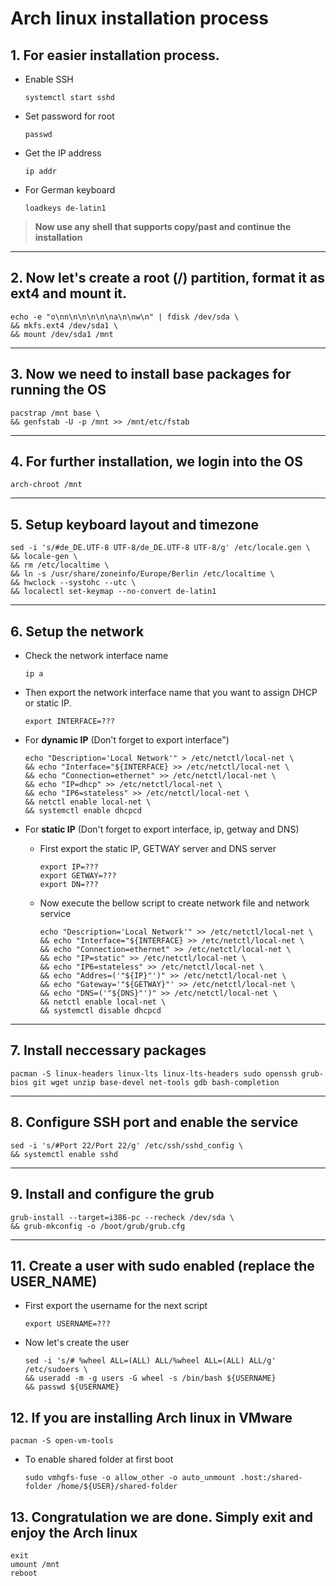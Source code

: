 # Arch linux installation process

## 1. For easier installation process. 
  - Enable SSH
    ```
    systemctl start sshd
    ```
  - Set password for root
    ```
    passwd
    ```
  - Get the IP address
    ```
    ip addr
    ```
  - For German keyboard
    ```
    loadkeys de-latin1
    ```
> **Now use any shell that supports copy/past and continue the installation**

---

## 2. Now let's create a root (/) partition, format it as ext4 and mount it.
```
echo -e "o\nn\n\n\n\n\na\n\nw\n" | fdisk /dev/sda \
&& mkfs.ext4 /dev/sda1 \
&& mount /dev/sda1 /mnt
```
---

## 3. Now we need to install base packages for running the OS
```
pacstrap /mnt base \
&& genfstab -U -p /mnt >> /mnt/etc/fstab
```
---

## 4. For further installation, we login into the OS
```
arch-chroot /mnt
```
---

## 5. Setup keyboard layout and timezone
```
sed -i 's/#de_DE.UTF-8 UTF-8/de_DE.UTF-8 UTF-8/g' /etc/locale.gen \
&& locale-gen \
&& rm /etc/localtime \
&& ln -s /usr/share/zoneinfo/Europe/Berlin /etc/localtime \
&& hwclock --systohc --utc \
&& localectl set-keymap --no-convert de-latin1
```

---

## 6. Setup the network
  - Check the network interface name 
    ```
    ip a
    ```
  - Then export the network interface name that you want to assign DHCP or static IP.
    ```
    export INTERFACE=???
    ```

  - For **dynamic IP** (Don't forget to export interface")
    ```
    echo "Description='Local Network'" > /etc/netctl/local-net \
    && echo "Interface="${INTERFACE} >> /etc/netctl/local-net \
    && echo "Connection=ethernet" >> /etc/netctl/local-net \
    && echo "IP=dhcp" >> /etc/netctl/local-net \
    && echo "IP6=stateless" >> /etc/netctl/local-net \
    && netctl enable local-net \
    && systemctl enable dhcpcd
    ```
  - For **static IP** (Don't forget to export interface, ip, getway and DNS)
    - First export the static IP, GETWAY server and DNS server
      ```
      export IP=???
      export GETWAY=???
      export DN=???
      ```
    - Now execute the bellow script to create network file and network service 
      ```
      echo "Description='Local Network'" >> /etc/netctl/local-net \
      && echo "Interface="${INTERFACE} >> /etc/netctl/local-net \
      && echo "Connection=ethernet" >> /etc/netctl/local-net \
      && echo "IP=static" >> /etc/netctl/local-net \
      && echo "IP6=stateless" >> /etc/netctl/local-net \
      && echo "Addres=('"${IP}"')" >> /etc/netctl/local-net \
      && echo "Gateway='"${GETWAY}"' >> /etc/netctl/local-net \
      && echo "DNS=('"${DNS}"')" >> /etc/netctl/local-net \
      && netctl enable local-net \
      && systemctl disable dhcpcd
      ```

---

## 7. Install neccessary packages
```
pacman -S linux-headers linux-lts linux-lts-headers sudo openssh grub-bios git wget unzip base-devel net-tools gdb bash-completion 
```

---

## 8. Configure SSH port and enable the service
```
sed -i 's/#Port 22/Port 22/g' /etc/ssh/sshd_config \
&& systemctl enable sshd
```

---

## 9. Install and configure the grub
```
grub-install --target=i386-pc --recheck /dev/sda \
&& grub-mkconfig -o /boot/grub/grub.cfg
```

---

## 11. Create a user with sudo enabled (replace the USER_NAME)
  - First export the username for the next script
    ```
    export USERNAME=???
    ```
  - Now let's create the user
    ```
    sed -i 's/# %wheel ALL=(ALL) ALL/%wheel ALL=(ALL) ALL/g' /etc/sudoers \
    && useradd -m -g users -G wheel -s /bin/bash ${USERNAME}
    && passwd ${USERNAME}
    ```
 
## 12. If you are installing Arch linux in VMware
```
pacman -S open-vm-tools
```
  - To enable shared folder at first boot
    ```
    sudo vmhgfs-fuse -o allow_other -o auto_unmount .host:/shared-folder /home/${USER}/shared-folder
    ```

## 13. Congratulation we are done. Simply exit and enjoy the Arch linux 
```
exit
umount /mnt
reboot
```
